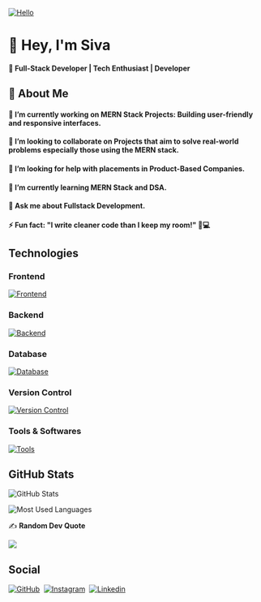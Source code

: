 [![Hello](assets/hello.gif)](https://github.com/sivaprakasam-07)

# 👋 Hey, I'm Siva

#### 🚀 Full-Stack Developer | Tech Enthusiast | Developer

## 🧐 About Me

#### 🔭 I’m currently working on MERN Stack Projects: Building user-friendly and responsive interfaces.
#### 👯 I’m looking to collaborate on Projects that aim to solve real-world problems especially those using the MERN stack.
#### 🤝 I’m looking for help with placements in Product-Based Companies.
#### 🌱 I’m currently learning MERN Stack and DSA.
#### 💬 Ask me about Fullstack Development.
#### ⚡ Fun fact: "I write cleaner code than I keep my room!" 🧹💻

## Technologies

### Frontend

[![Frontend](https://skillicons.dev/icons?i=js,html,css,tailwind,react,redux,bootstrap,next)](https://github.com/sivaprakasam-07)

### Backend

[![Backend](https://skillicons.dev/icons?i=nodejs,express,py)](https://github.com/sivaprakasam-07)

### Database

[![Database](https://skillicons.dev/icons?i=mongo,mysql,firebase)](https://github.com/sivaprakasam-07)

### Version Control

[![Version Control](https://skillicons.dev/icons?i=git,github)](https://github.com/sivaprakasam-07)

### Tools & Softwares

[![Tools](https://skillicons.dev/icons?i=vscode,figma,postman,vercel,firebase,chatgpt)](https://github.com/sivaprakasam-07)

## GitHub Stats

![GitHub Stats](https://github-readme-stats.vercel.app/api?username=sivaprakasam-07&theme=dark&hide_border=false&include_all_commits=true&count_private=true)

![Most Used Languages](https://github-readme-stats.vercel.app/api/top-langs/?username=sivaprakasam-07&theme=dark&hide_border=false&include_all_commits=true&count_private=true&layout=compact)

✍️ **Random Dev Quote**

![](https://quotes-github-readme.vercel.app/api?type=horizontal&theme=tokyonight)

## Social

[![GitHub](https://skillicons.dev/icons?i=github)](https://github.com/sivaprakasam-07)‎ ‎ 
[![Instagram](https://skillicons.dev/icons?i=instagram)](https://instagram.com/siva_sr_46)‎ ‎ 
[![Linkedin](https://skillicons.dev/icons?i=linkedin)](https://www.linkedin.com/in/sivaprakasam-coder)‎

